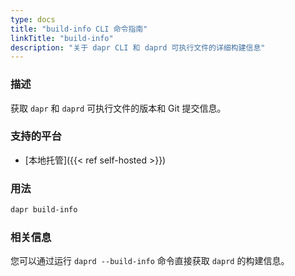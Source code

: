 ```yaml
---
type: docs
title: "build-info CLI 命令指南"
linkTitle: "build-info"
description: "关于 dapr CLI 和 daprd 可执行文件的详细构建信息"
---
```


### 描述

获取 `dapr` 和 `daprd` 可执行文件的版本和 Git 提交信息。

### 支持的平台

- [本地托管]({{< ref self-hosted >}})

### 用法

```bash
dapr build-info
```

### 相关信息

您可以通过运行 `daprd --build-info` 命令直接获取 `daprd` 的构建信息。
